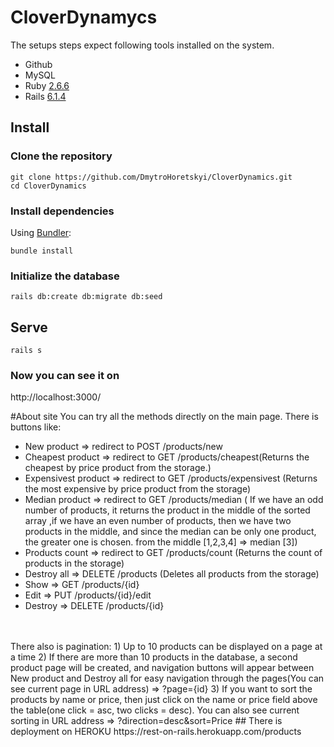 # CloverDynamycs
The setups steps expect following tools installed on the system.

- Github
- MySQL
- Ruby [2.6.6](https://www.ruby-lang.org/en/news/2020/03/31/ruby-2-6-6-released/)
- Rails [6.1.4](https://github.com/rails/rails)
## Install

### Clone the repository
```shell
git clone https://github.com/DmytroHoretskyi/CloverDynamics.git
cd CloverDynamics
```
### Install dependencies

Using [Bundler](https://github.com/bundler/bundler):

```shell
bundle install
```
### Initialize the database

```shell
rails db:create db:migrate db:seed
```
## Serve

```shell
rails s
```
### Now you can see it on
http://localhost:3000/



#About site
You can try all the methods directly on the main page.
There is buttons like:
- New product => redirect to POST /products/new
- Cheapest product => redirect to GET /products/cheapest(Returns the cheapest by price product from the storage.)
- Expensivest product => redirect to GET /products/expensivest (Returns the most expensive by price product from the storage)
- Median product => redirect to GET /products/median (
If we have an odd number of products, it returns the product in the middle of the sorted array
,if we have an even number of products, then we have two products in the middle, and since the median can be only one product, the greater one is chosen.
  from the middle [1,2,3,4] => median [3])
- Products count => redirect to GET /products/count (Returns the count of products in the storage)
- Destroy all => DELETE /products (Deletes all products from the storage)
- Show => GET /products/{id}
- Edit => PUT /products/{id}/edit
- Destroy => DELETE /products/{id}
<br>
<br>There also is pagination:
1) Up to 10 products can be displayed on a page at a time
2) If there are more than 10 products in the database, a second product page will be created, and navigation buttons 
will appear between New product and Destroy all for easy navigation through the pages(You can see current page in 
URL address) => ?page={id}
3) If you want to sort the products by name or price, then just click on the name or price field above 
the table(one click = asc, two clicks = desc). You can also see current sorting in URL address => ?direction=desc&sort=Price
## There is deployment on HEROKU 
https://rest-on-rails.herokuapp.com/products
